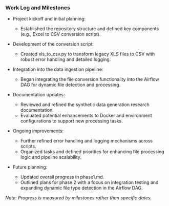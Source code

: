 ### Work Log and Milestones

- Project kickoff and initial planning:  
  - Established the repository structure and defined key components (e.g., Excel to CSV conversion script).

- Development of the conversion script:  
  - Created xls_to_csv.py to transform legacy XLS files to CSV with robust error handling and detailed logging.

- Integration into the data ingestion pipeline:  
  - Began integrating the file conversion functionality into the Airflow DAG for dynamic file detection and processing.

- Documentation updates:  
  - Reviewed and refined the synthetic data generation research documentation.
  - Evaluated potential enhancements to Docker and environment configurations to support new processing tasks.

- Ongoing improvements:  
  - Further refined error handling and logging mechanisms across scripts.
  - Organized tasks and defined priorities for enhancing file processing logic and pipeline scalability.

- Future planning:  
  - Updated overall progress in phase1.md.
  - Outlined plans for phase 2 with a focus on integration testing and expanding dynamic file type detection in the Airflow DAG.

_Note: Progress is measured by milestones rather than specific dates._
